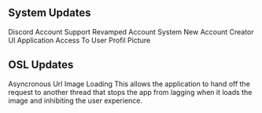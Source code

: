 ## System Updates

Discord Account Support
Revamped Account System
New Account Creator UI
Application Access To User Profil Picture


## OSL Updates

Asyncronous Url Image Loading
This allows the application to hand off the request to another thread that stops the app from lagging when it loads the image and inhibiting the user experience.
